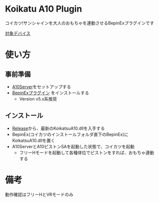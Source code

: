 # Koikatu A10 Plugin

コイカツ!サンシャインを大人のおもちゃを連動させるBepinExプラグインです

[対象デバイス](https://iostindex.com/?filter0ButtplugSupport=7)

# 使い方

## 事前準備

- [A10Server](https://github.com/amateras977/A10Server)をセットアップする
- [BepinExプラグイン](https://github.com/BepInEx/BepInEx/wiki/Installation_jp) をインストールする
  - Version v5.x系推奨

## インストール

- [Release](https://github.com/amateras977/KoikatsuA10/releases)から、最新のKoikatsuA10.dllを入手する
- BepinEx(コイカツのインストールフォルダ直下のBepinEx)にKoikatsuA10.dllを置く
- A10ServerとA10ピストンSAを起動した状態で、コイカツを起動
  - フリーHモードを起動して各種体位でピストンをすれば、おもちゃ連動する

# 備考

動作確認はフリーHとVRモードのみ


